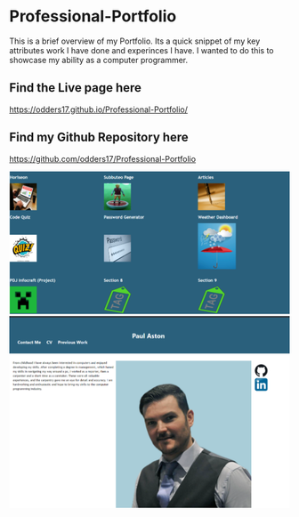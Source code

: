 # Professional-Portfolio

This is a brief overview of my Portfolio. Its a quick snippet of my key attributes work I have done and experinces I have. I wanted to do this to showcase my ability as a computer programmer.

## Find the Live page here

https://odders17.github.io/Professional-Portfolio/

## Find my Github Repository here

https://github.com/odders17/Professional-Portfolio

![Webpage Screenshot](./assets/images/Screenshot(7).png)
![Webpage Screenshot](./assets/images/Screenshot(23).png)